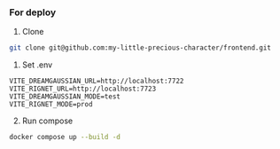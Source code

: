 ### For deploy
1. Clone
```bash
git clone git@github.com:my-little-precious-character/frontend.git
```
1. Set .env
```
VITE_DREAMGAUSSIAN_URL=http://localhost:7722
VITE_RIGNET_URL=http://localhost:7723
VITE_DREAMGAUSSIAN_MODE=test
VITE_RIGNET_MODE=prod
```

2. Run compose
```bash
docker compose up --build -d
```
